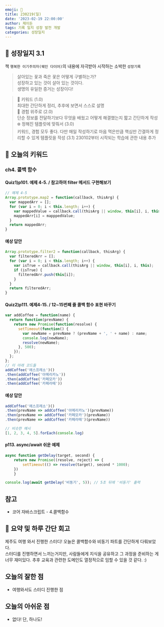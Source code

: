 ```yaml
---
emoji: 🌱
title: 230219(일)
date: '2023-02-19 22:00:00'
author: 제이든
tags: 기록 일지 성장 발전 개발
categories: 성장일지
---
```


## 🎄 성장일지 3.1

책 `행복한 이기주의자(웨인 다이어)`의 내용에 자극받아 시작하는 소박한 `성장기록`

> 살아있는 꽃과 죽은 꽃은 어떻게 구별하는가?<br/>
> 성장하고 있는 것이 살아 있는 것이다.<br/>
> 생명의 유일한 증거는 성장이다!

> 🌳 키워드 (1.0)<br/>
> 최대한 간단하게 정리, 추후에 보면서 스스로 설명<br/>
> 🍉 경험 위주로 (2.0)<br/>
> 단순 정보를 전달하기보다 무엇을 배웠고 어떻게 해결했는지 짧고 간단하게 작성<br/>
> ❄️ 정해진 템플릿에 맞춰서 (3.0)<br/>
> 키워드, 경험 모두 좋다. 다만 매일 작성하기로 마음 먹은만큼 핵심만 간결하게 정리할 수 있게 템플릿을 작성
> (3.1) 230102부터 시작되는 학습에 관한 내용 추가

## 🔑 오늘의 키워드

### ch4. 콜백 함수

#### Quiz1)p101. 예제 4-5. / 참고하여 filter 메서드 구현해보기

```jsx
// 예제 4-5
Array.prototype.map2 = function(callback, thisArg) {
  var mappedArr = [];
  for (var i = 0; i < this.length; i++) {
    var mappedValue = callback.call(thisArg || window, this[i], i, this);
    mappedArr[i] = mapppedValue;
  }
  return mappedArr;
}
```

#### 예상 답안

```jsx
Array.prototype.filter2 = function(callback, thisArg) {
  var filteredArr = [];
  for (var i = 0; i < this.length; i++) {
    var isTrue = callback.call(thisArg || window, this[i], i, this);
    if (isTrue) {
      filteredArr.push(this[i]);
    }
  }
  return filteredArr;
}
```

#### Quiz2)p111. 예제4-15. / 12~15번째 줄 콜백 함수 표현 바꾸기

```jsx
var addCoffee = function(name) {
  return function(prevName) {
    return new Promise(function(resolve) {
      setTimeout(function() {
        var newName = prevName ? (prevName + ', ' + name) : name;
        console.log(newName);
        resolve(newName);
      }, 500);
    });
  };
};
// 이 아래 코드들
addCoffee('에스프레소')()
.then(addCoffee('아메리카노'))
.then(addCoffee('카페모카'))
.then(addCoffee('카페라떼'))
```

#### 예상 답안

```jsx
addCoffee('에스프레소')()
.then(prevName => addCoffee('아메리카노')(prevName))
.then(prevName => addCoffee('카페모카')(prevName))
.then(prevName => addCoffee('카페라떼')(prevName))

// 비슷한 예시
[1, 2, 3, 4, 5].forEach(console.log) 
```

#### p113. async/await 쉬운 예제

```jsx
async function getDelay(target, second) {
	return new Promise((resolve, reject) => {
		setTimeout(() => resolve(target), second * 1000);
    })
	}

console.log(await getDelay('비동기', 5)); // 5초 뒤에 '비동기' 출력
```

## 참고

- 코어 자바스크립트 - 4.콜백함수

## 📝 요약 및 하루 간단 회고

제주도 여행 와서 진행한 스터디! 오늘은 콜백함수와 비동기 파트를 간단하게 다뤄보았다.<br/>
스터디를 진행하면서 느끼는거지만, 사람들에게 지식을 공유하고 그 과정을 준비하는 게 너무 재미있다.
추후 교육과 관련한 도메인도 열정적으로 임할 수 있을 것 같다. :) 

## 오늘의 잘한 점

- 여행와서도 스터디 진행한 점

## 오늘의 아쉬운 점

- 없다! 단, 하나도!

```toc

```
